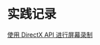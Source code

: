 # 实践记录
<p id="gGCZpYp4JWtJL379RgFXDp">

[使用 DirectX API 进行屏幕录制](./%E4%BD%BF%E7%94%A8%20DirectX%20API%20%E8%BF%9B%E8%A1%8C%E5%B1%8F%E5%B9%95%E5%BD%95%E5%88%B6/index.md)

</p>
